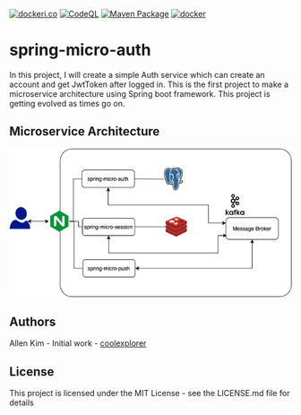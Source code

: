 [![dockeri.co](https://dockeri.co/image/coolexplorer/spring-micro-auth)](https://hub.docker.com/r/coolexplorer/spring-micro-auth)
[![CodeQL](https://github.com/coolexplorer/spring-micro-auth/actions/workflows/codeql-analysis.yml/badge.svg)](https://github.com/coolexplorer/spring-micro-auth/actions/workflows/codeql-analysis.yml)
[![Maven Package](https://github.com/coolexplorer/spring-micro-auth/actions/workflows/maven-publish.yml/badge.svg)](https://github.com/coolexplorer/spring-micro-auth/actions/workflows/maven-publish.yml)
[![docker](https://github.com/coolexplorer/spring-micro-auth/actions/workflows/docker.yml/badge.svg)](https://github.com/coolexplorer/spring-micro-auth/actions/workflows/docker.yml)

# spring-micro-auth
In this project, I will create a simple Auth service which can create an account and get JwtToken after logged in. 
This is the first project to make a microservice architecture using Spring boot framework.
This project is getting evolved as times go on. 

## Microservice Architecture
![spring-micro-architecture](./images/microservice-architecture.png)

## Authors
Allen Kim - Initial work - [coolexplorer](https://github.com/coolexplorer)

## License
This project is licensed under the MIT License - see the LICENSE.md file for details
